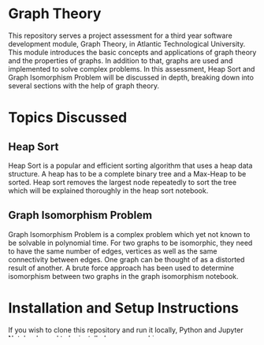 # Graph Theory

This repository serves a project assessment for a third year software development module, Graph Theory, in Atlantic Technological University. This module introduces the basic concepts and applications of graph theory and the properties of graphs. In addition to that, graphs are used and implemented to solve complex problems. In this assessment, Heap Sort and Graph Isomorphism Problem will be discussed in depth, breaking down into several sections with the help of graph theory.

# Topics Discussed

## Heap Sort
Heap Sort is a popular and efficient sorting algorithm that uses a heap data structure. A heap has to be a complete binary tree and a Max-Heap to be sorted. Heap sort removes the largest node repeatedly to sort the tree which will be explained thoroughly in the heap sort notebook.

## Graph Isomorphism Problem

Graph Isomorphism Problem is a complex problem which yet not known to be solvable in polynomial time. For two graphs to be isomorphic, they need to have the same number of edges, vertices as well as the same connectivity between edges. One graph can be thought of as a distorted result of another. A brute force approach has been used to determine isomorphism between two graphs in the graph isomorphism notebook.

# Installation and Setup Instructions

If you wish to clone this repository and run it locally, Python and Jupyter Notebook need to be installed on your machine.

## Install Prerequisites

Anaconda is recommended for installation as it includes both Python and Jupyter Notebook which are needed to run this repository locally.

Click [here](https://docs.anaconda.com/anaconda/install/index.html) to follow the steps to install Anaconda.

*Note: During the setup for Anaconda, it is recommended to select all options in the advanced options section for installation.

## Clone and Run

After installing Anaconda, clone this repository in a folder using the command prompt of your machine. Next, go to the project directory and run jupyter notebook.

```terminal
$ git clone https://github.com/gabhang/graph_theory
$ cd graph_theory
$ jupyter notebook
```

# Author

[Gabriel Hang](https://github.com/gabhang)

# References

References are included after each corresponding section in both notebooks.